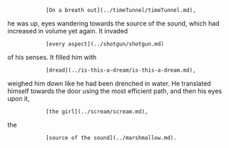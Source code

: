				[On a breath out](../timeTunnel/timeTunnel.md), 

he was up, eyes wandering towards the source of the sound, 
which had increased in volume yet again. It invaded 

				[every aspect](../shotgun/shotgun.md)

of his senses. It filled him with 

				[dread](../is-this-a-dream/is-this-a-dream.md), 

weighed him down like he had been drenched in water. He 
translated himself towards the door using the most efficient 
path, and then his eyes upon it, 

				[the girl](../scream/scream.md), 

the 

				[source of the sound](../marshmallow.md).